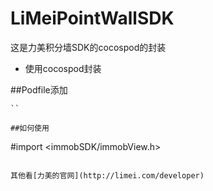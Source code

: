 LiMeiPointWallSDK
=================

这是力美积分墙SDK的cocospod的封装

+ 使用cocospod封装


##Podfile添加
```pod 'LimeiSDK', :git => 'https://github.com/carlosk/LiMeiPointWallSDK'
``

##如何使用

```
#import <immobSDK/immobView.h>
```

其他看[力美的官网](http://limei.com/developer)
